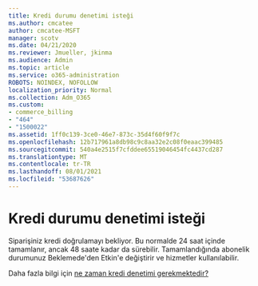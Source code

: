 ```yaml
---
title: Kredi durumu denetimi isteği
ms.author: cmcatee
author: cmcatee-MSFT
manager: scotv
ms.date: 04/21/2020
ms.reviewer: Jmueller, jkinma
ms.audience: Admin
ms.topic: article
ms.service: o365-administration
ROBOTS: NOINDEX, NOFOLLOW
localization_priority: Normal
ms.collection: Adm_O365
ms.custom:
- commerce_billing
- "464"
- "1500022"
ms.assetid: 1ff0c139-3ce0-46e7-873c-35d4f60f9f7c
ms.openlocfilehash: 12b717961a8db98c9c8aa32e2c08f0eaac399485
ms.sourcegitcommit: 540a4e2515f7cfddee65519046454fc4437cd287
ms.translationtype: MT
ms.contentlocale: tr-TR
ms.lasthandoff: 08/01/2021
ms.locfileid: "53687626"
---
```

# <a name="credit-check-status-request"></a>Kredi durumu denetimi isteği

Siparişiniz kredi doğrulamayı bekliyor. Bu normalde 24 saat içinde tamamlanır, ancak 48 saate kadar da sürebilir. Tamamlandığında abonelik durumunuz Beklemede'den Etkin'e değiştirir ve hizmetler kullanılabilir.

Daha fazla bilgi için [ne zaman kredi denetimi gerekmektedir?](/microsoft-365/commerce/billing-and-payments/pay-for-your-subscription#pay-by-invoice-check-or-eft)

